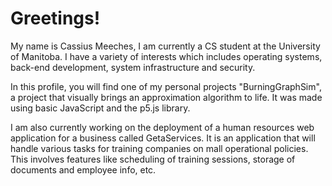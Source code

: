 # Greetings!

My name is Cassius Meeches, I am currently a CS student at the University of Manitoba.
I have a variety of interests which includes operating systems, back-end development, system infrastructure and security.

In this profile, you will find one of my personal projects "BurningGraphSim", a project that visually brings an
approximation algorithm to life. It was made using basic JavaScript and the p5.js library.

I am also currently working on the deployment of a human resources web application for a business called GetaServices.
It is an application that will handle various tasks for training companies on mall operational policies.
This involves features like scheduling of training sessions, storage of documents and employee info, etc.
<!--
**CMeech/CMeech** is a ✨ _special_ ✨ repository because its `README.md` (this file) appears on your GitHub profile.

- 🔭 I’m currently working on ...
- 🌱 I’m currently learning ...
- 👯 I’m looking to collaborate on ...
- 🤔 I’m looking for help with ...
- 💬 Ask me about ...
- 📫 How to reach me: ...
- 😄 Pronouns: ...
- ⚡ Fun fact: ...
-->

